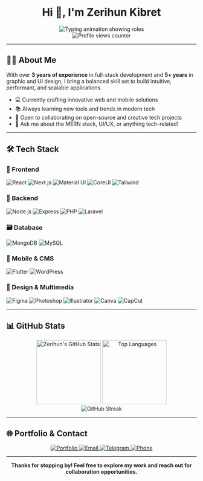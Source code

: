 <h1 align="center">Hi 👋, I'm Zerihun Kibret</h1>

<div align="center">
  <img src="https://readme-typing-svg.herokuapp.com?font=Fira+Code&weight=600&size=30&pause=1000&color=0366D6&center=true&vCenter=true&random=false&width=600&height=100&lines=Full-Stack+Developer;UI%2FUX+Designer;Graphics+Designer" alt="Typing animation showing roles" />
</div>

<div align="center">
  <img src="https://komarev.com/ghpvc/?username=zeruhabesha&color=blue&style=flat-square&label=Profile+Views" alt="Profile views counter" />
</div>

---

## 👨‍💻 About Me

With over **3 years of experience** in full-stack development and **5+ years** in graphic and UI design, I bring a balanced skill set to build intuitive, performant, and scalable applications.

- 💻 Currently crafting innovative web and mobile solutions
- 📚 Always learning new tools and trends in modern tech
- 🤝 Open to collaborating on open-source and creative tech projects
- 💬 Ask me about the MERN stack, UI/UX, or anything tech-related!

---

## 🛠️ Tech Stack

### 🚀 Frontend
![React](https://img.shields.io/badge/-React-61DAFB?style=for-the-badge&logo=react&logoColor=black)
![Next.js](https://img.shields.io/badge/-Next.js-000000?style=for-the-badge&logo=next.js&logoColor=white)
![Material UI](https://img.shields.io/badge/-Material_UI-0081CB?style=for-the-badge&logo=material-ui&logoColor=white)
![CoreUI](https://img.shields.io/badge/-CoreUI-3C4B64?style=for-the-badge&logo=coreui&logoColor=white)
![Tailwind](https://img.shields.io/badge/-Tailwind-38B2AC?style=for-the-badge&logo=tailwind-css&logoColor=white)

### 🧠 Backend
![Node.js](https://img.shields.io/badge/-Node.js-339933?style=for-the-badge&logo=node.js&logoColor=white)
![Express](https://img.shields.io/badge/-Express-000000?style=for-the-badge&logo=express&logoColor=white)
![PHP](https://img.shields.io/badge/-PHP-777BB4?style=for-the-badge&logo=php&logoColor=white)
![Laravel](https://img.shields.io/badge/-Laravel-FF2D20?style=for-the-badge&logo=laravel&logoColor=white)

### 🗃️ Database
![MongoDB](https://img.shields.io/badge/-MongoDB-47A248?style=for-the-badge&logo=mongodb&logoColor=white)
![MySQL](https://img.shields.io/badge/-MySQL-4479A1?style=for-the-badge&logo=mysql&logoColor=white)

### 📱 Mobile & CMS
![Flutter](https://img.shields.io/badge/-Flutter-02569B?style=for-the-badge&logo=flutter&logoColor=white)
![WordPress](https://img.shields.io/badge/-WordPress-21759B?style=for-the-badge&logo=wordpress&logoColor=white)

### 🎨 Design & Multimedia
![Figma](https://img.shields.io/badge/-Figma-F24E1E?style=for-the-badge&logo=figma&logoColor=white)
![Photoshop](https://img.shields.io/badge/-Photoshop-31A8FF?style=for-the-badge&logo=adobe-photoshop&logoColor=white)
![Illustrator](https://img.shields.io/badge/-Illustrator-FF9A00?style=for-the-badge&logo=adobe-illustrator&logoColor=white)
![Canva](https://img.shields.io/badge/-Canva-00C4CC?style=for-the-badge&logo=canva&logoColor=white)
![CapCut](https://img.shields.io/badge/-CapCut-00C4CC?style=for-the-badge&logo=capcut&logoColor=white)

---

## 📊 GitHub Stats

<div align="center">
  <img src="https://github-readme-stats.vercel.app/api?username=zeruhabesha&show_icons=true&theme=tokyonight" alt="Zerihun's GitHub Stats" height="170" />
  <img src="https://github-readme-stats.vercel.app/api/top-langs/?username=zeruhabesha&layout=compact&theme=tokyonight" alt="Top Languages" height="170" />
</div>

<div align="center">
  <img src="https://github-readme-streak-stats.herokuapp.com/?user=zeruhabesha&theme=tokyonight" alt="GitHub Streak" />
</div>

---

## 🌐 Portfolio & Contact

<div align="center">
  <a href="https://zerihunkibret.vercel.app" target="_blank">
    <img src="https://img.shields.io/badge/Portfolio-Visit_My_Website-4285F4?style=for-the-badge&logo=google-chrome&logoColor=white" alt="Portfolio" />
  </a>
  <a href="mailto:zeruhabesha09@gmail.com">
    <img src="https://img.shields.io/badge/Email-zeruhabesha09%40gmail.com-D14836?style=for-the-badge&logo=gmail&logoColor=white" alt="Email" />
  </a>
  <a href="https://t.me/zeru_hab">
    <img src="https://img.shields.io/badge/Telegram-Message_Me-2CA5E0?style=for-the-badge&logo=telegram&logoColor=white" alt="Telegram" />
  </a>
  <a href="tel:+0935964964">
    <img src="https://img.shields.io/badge/Phone-Call_Me-25D366?style=for-the-badge&logo=whatsapp&logoColor=white" alt="Phone" />
  </a>
</div>

---

<div align="center">
  <p><strong>Thanks for stopping by! Feel free to explore my work and reach out for collaboration opportunities.</strong></p>
</div>
